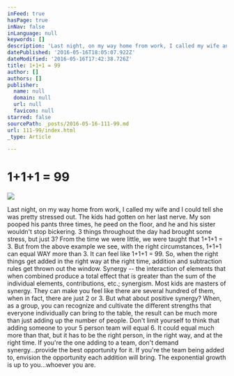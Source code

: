 ```yaml
---
inFeed: true
hasPage: true
inNav: false
inLanguage: null
keywords: []
description: 'Last night, on my way home from work, I called my wife and I could tell she was pretty stressed out. The kids had gotten on her last nerve. My son pooped his pants three times, he peed on the floor, and he and his sister wouldn’t stop bickering. 3 things throughout the day had brought some stress, but just 3? From the time we were little, we were taught that 1+1+1 = 3. But from the above example we see, with the right circumstances, 1+1+1 can equal WAY more than 3. It can feel like 1+1+1 = 99. So, when the right things get added in the right way at the right time, addition and subtraction rules get thrown out the window. Synergy – the interaction of elements that when combined produce a total effect that is greater than the sum of the individual elements, contributions, etc.; synergism. Most kids are masters of synergy. They can make you feel like there are several hundred of them, when in fact, there are just 2 or 3. But what about positive synergy? When, as a group, you can recognize and cultivate the different strengths that everyone individually can bring to the table, the result can be much more than just adding up the number of people. Don’t limit yourself to think that adding someone to your 5 person team will equal 6. It could equal much more than that, but it has to be the right person, in the right way, and at the right time. If you’re the one adding to a team, don’t demand synergy…provide the best opportunity for it. If you’re the team being added to, envision the opportunity each addition will bring. The exponential growth is up to you…whoever you are. '
datePublished: '2016-05-16T18:05:07.922Z'
dateModified: '2016-05-16T17:42:38.726Z'
title: 1+1+1 = 99
author: []
authors: []
publisher:
  name: null
  domain: null
  url: null
  favicon: null
starred: false
sourcePath: _posts/2016-05-16-111-99.md
url: 111-99/index.html
_type: Article

---
```

# 1+1+1 = 99
![](https://the-grid-user-content.s3-us-west-2.amazonaws.com/8924f3b3-ac15-4be7-96ea-013e31cccf7d.jpg)

Last night, on my way home from work, I called my wife and I could tell she was pretty stressed out. The kids had gotten on her last nerve. My son pooped his pants three times, he peed on the floor, and he and his sister wouldn't stop bickering. 3 things throughout the day had brought some stress, but just 3? From the time we were little, we were taught that 1+1+1 = 3\. But from the above example we see, with the right circumstances, 1+1+1 can equal WAY more than 3\. It can feel like 1+1+1 = 99\. So, when the right things get added in the right way at the right time, addition and subtraction rules get thrown out the window. Synergy -- the interaction of elements that when combined produce a total effect that is greater than the sum of the individual elements, contributions, etc.; synergism. Most kids are masters of synergy. They can make you feel like there are several hundred of them, when in fact, there are just 2 or 3\. But what about positive synergy? When, as a group, you can recognize and cultivate the different strengths that everyone individually can bring to the table, the result can be much more than just adding up the number of people. Don't limit yourself to think that adding someone to your 5 person team will equal 6\. It could equal much more than that, but it has to be the right person, in the right way, and at the right time. If you're the one adding to a team, don't demand synergy...provide the best opportunity for it. If you're the team being added to, envision the opportunity each addition will bring. The exponential growth is up to you...whoever you are.